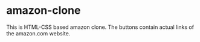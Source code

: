 # amazon-clone
This is HTML-CSS based amazon clone.
The buttons contain actual links of the amazon.com website.
